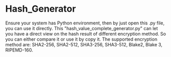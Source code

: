 # Hash_Generator
Ensure your system has Python environment, then by just open this .py file, you can use it directly.
This "hash_value_complete_generator.py" can let you have a direct view on the hash result of different encryption method. So you can either compare it or use it by copy it.
The supported encryption method are: SHA2-256, SHA2-512, SHA3-256, SHA3-512, Blake2, Blake 3, RIPEMD-160.

